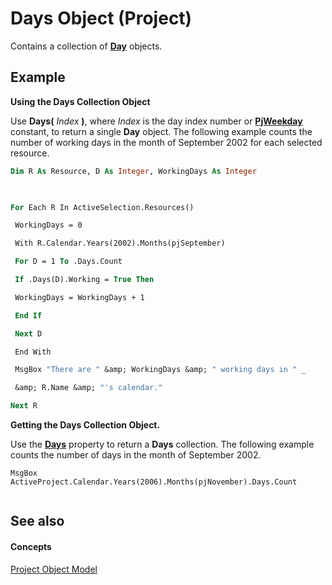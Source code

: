 
# Days Object (Project)

Contains a collection of  **[Day](411fe04f-b68d-08c2-8b6c-f2c1e9927a34.md)** objects.


## Example

 **Using the Days Collection Object**

Use  **Days(** _Index_ **)**, where _Index_ is the day index number or **[PjWeekday](02572463-5e6d-e62e-6776-2e24359980aa.md)** constant, to return a single **Day** object. The following example counts the number of working days in the month of September 2002 for each selected resource.




```vb
Dim R As Resource, D As Integer, WorkingDays As Integer 

 

For Each R In ActiveSelection.Resources() 

 WorkingDays = 0 

 With R.Calendar.Years(2002).Months(pjSeptember) 

 For D = 1 To .Days.Count 

 If .Days(D).Working = True Then 

 WorkingDays = WorkingDays + 1 

 End If 

 Next D 

 End With 

 MsgBox "There are " &amp; WorkingDays &amp; " working days in " _ 

 &amp; R.Name &amp; "'s calendar." 

Next R
```

 **Getting the Days Collection Object.**

Use the  **[Days](86572272-1a5f-2c86-2111-e41f39f4c1e6.md)** property to return a **Days** collection. The following example counts the number of days in the month of September 2002.




```
MsgBox ActiveProject.Calendar.Years(2006).Months(pjNovember).Days.Count 


```


## See also


#### Concepts


[Project Object Model](900b167b-88ec-ea88-15b7-27bb90c22ac6.md)
